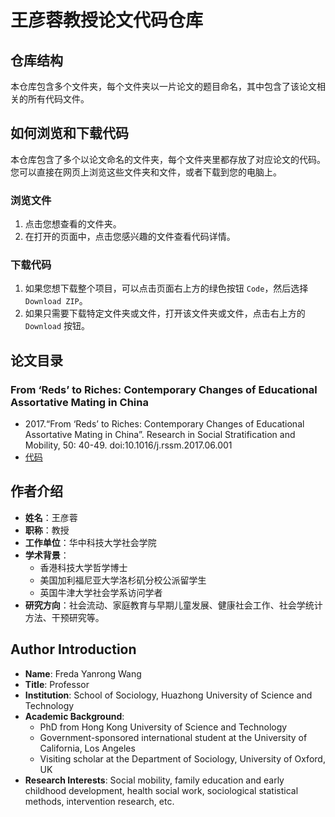 # 王彦蓉教授论文代码仓库

## 仓库结构

本仓库包含多个文件夹，每个文件夹以一片论文的题目命名，其中包含了该论文相关的所有代码文件。

## 如何浏览和下载代码

本仓库包含了多个以论文命名的文件夹，每个文件夹里都存放了对应论文的代码。您可以直接在网页上浏览这些文件夹和文件，或者下载到您的电脑上。

### 浏览文件

1. 点击您想查看的文件夹。
2. 在打开的页面中，点击您感兴趣的文件查看代码详情。

### 下载代码

1. 如果您想下载整个项目，可以点击页面右上方的绿色按钮 `Code`，然后选择 `Download ZIP`。
2. 如果只需要下载特定文件夹或文件，打开该文件夹或文件，点击右上方的 `Download` 按钮。


## 论文目录
### From ‘Reds’ to Riches: Contemporary Changes of Educational Assortative Mating in China
*  2017.“From ‘Reds’ to Riches: Contemporary Changes of Educational Assortative Mating in China”. Research in Social Stratification and Mobility, 50: 40-49. doi:10.1016/j.rssm.2017.06.001
*  [代码](/10.1016)

## 作者介绍

- **姓名**：王彦蓉
- **职称**：教授
- **工作单位**：华中科技大学社会学院
- **学术背景**：
  - 香港科技大学哲学博士
  - 美国加利福尼亚大学洛杉矶分校公派留学生
  - 英国牛津大学社会学系访问学者
- **研究方向**：社会流动、家庭教育与早期儿童发展、健康社会工作、社会学统计方法、干预研究等。

## Author Introduction

- **Name**: Freda Yanrong Wang
- **Title**: Professor
- **Institution**: School of Sociology, Huazhong University of Science and Technology
- **Academic Background**:
  - PhD from Hong Kong University of Science and Technology
  - Government-sponsored international student at the University of California, Los Angeles
  - Visiting scholar at the Department of Sociology, University of Oxford, UK
- **Research Interests**: Social mobility, family education and early childhood development, health social work, sociological statistical methods, intervention research, etc.
